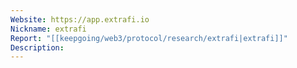 ```yaml
---
Website: https://app.extrafi.io
Nickname: extrafi
Report: "[[keepgoing/web3/protocol/research/extrafi|extrafi]]"
Description: 
---
```

